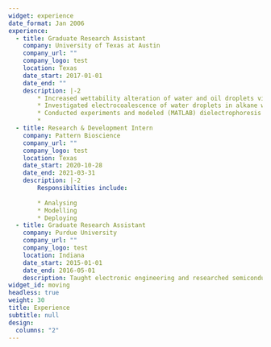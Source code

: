 ```yaml
---
widget: experience
date_format: Jan 2006
experience:
  - title: Graduate Research Assistant
    company: University of Texas at Austin
    company_url: ""
    company_logo: test
    location: Texas
    date_start: 2017-01-01
    date_end: ""
    description: |-2     
        * Increased wettability alteration of water and oil droplets via passive (surface engineering, surfactants) and active (electrowetting) techniques
        * Investigated electrocoalescence of water droplets in alkane with interdigitated ITO electrodes
        * Conducted experiments and modeled (MATLAB) dielectrophoresis in a 3-liquid configuration
        * 
  - title: Research & Development Intern
    company: Pattern Bioscience
    company_url: ""
    company_logo: test
    location: Texas
    date_start: 2020-10-28
    date_end: 2021-03-31
    description: |-2
        Responsibilities include:
        
        * Analysing
        * Modelling
        * Deploying     
  - title: Graduate Research Assistant
    company: Purdue University
    company_url: ""
    company_logo: test
    location: Indiana
    date_start: 2015-01-01
    date_end: 2016-05-01
    description: Taught electronic engineering and researched semiconductor physics.
widget_id: moving
headless: true
weight: 30
title: Experience
subtitle: null
design:
  columns: "2"
---
```

